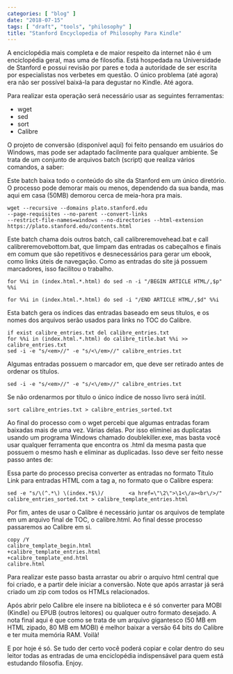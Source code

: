 ```yaml
---
categories: [ "blog" ]
date: "2018-07-15"
tags: [ "draft", "tools", "philosophy" ]
title: "Stanford Encyclopedia of Philosophy Para Kindle"
---
```

A enciclopédia mais completa e de maior respeito da internet não é um
enciclopédia geral, mas uma de filosofia. Está hospedada na Universidade
de Stanford e possui revisão por pares e toda a autoridade de ser escrita
por especialistas nos verbetes em questão. O único problema (até agora)
era não ser possível baixá-la para degustar no Kindle. Até agora.

Para realizar esta operação será necessário usar as seguintes
ferramentas:

 - wget
 - sed
 - sort
 - Calibre

O projeto de conversão (disponível aqui) foi feito pensando em usuários
do Windows, mas pode ser adaptado facilmente para qualquer ambiente. Se
trata de um conjunto de arquivos batch (script) que realiza vários
comandos, a saber:

Este batch baixa todo o conteúdo do site da Stanford em um único
diretório. O processo pode demorar mais ou menos, dependendo da sua
banda, mas aqui em casa (50MB) demorou cerca de meia-hora pra mais.

    wget --recursive --domains plato.stanford.edu
    --page-requisites --no-parent --convert-links
    --restrict-file-names=windows --no-directories --html-extension
    https://plato.stanford.edu/contents.html 

Este batch chama dois outros batch, call calibreremovehead.bat e call
calibreremovebottom.bat, que limpam das entradas os cabeçalhos e finais
em comum que são repetitivos e desnecessários para gerar um ebook,
como links úteis de navegação. Como as entradas do site já possuem
marcadores, isso facilitou o trabalho.

    for %%i in (index.html.*.html) do sed -n -i "/BEGIN ARTICLE HTML/,$p"
    %%i

    for %%i in (index.html.*.html) do sed -i "/END ARTICLE HTML/,$d" %%i

Esta batch gera os índices das entradas baseado em seus títulos,
e os nomes dos arquivos serão usados para links no TOC do Calibre.

    if exist calibre_entries.txt del calibre_entries.txt
    for %%i in (index.html.*.html) do calibre_title.bat %%i >>
    calibre_entries.txt
    sed -i -e "s/<em>//" -e "s/<\/em>//" calibre_entries.txt

Algumas entradas possuem o marcador em, que deve ser retirado antes de
ordenar os títulos.

    sed -i -e "s/<em>//" -e "s/<\/em>//" calibre_entries.txt

Se não ordenarmos por título o único índice de nosso livro será
inútil.

    sort calibre_entries.txt > calibre_entries_sorted.txt

Ao final do processo com o wget percebi que algumas entradas foram
baixadas mais de uma vez. Várias delas. Por isso eliminei as duplicatas
usando um programa Windows chamado doublekiller.exe, mas basta você usar
qualquer ferramenta que encontra os .html da mesma pasta que possuem
o mesmo hash e eliminar as duplicadas. Isso deve ser feito nesse passo
antes de:

Essa parte do processo precisa converter as entradas no formato Título
Link para entradas HTML com a tag a, no formato que o Calibre espera:

    sed -e "s/\(^.*\) \(index.*$\)/        <a href=\"\2\">\1<\/a><br\/>/"
    calibre_entries_sorted.txt > calibre_template_entries.html

Por fim, antes de usar o Calibre é necessário juntar os arquivos de
template em um arquivo final de TOC, o calibre.html. Ao final desse
processo passaremos ao Calibre em si.

    copy /Y
    calibre_template_begin.html
    +calibre_template_entries.html
    +calibre_template_end.html
    calibre.html

Para realizar este passo basta arrastar ou abrir o arquivo html central
que foi criado, e a partir dele iniciar a conversão. Note que após
arrastar já será criado um zip com todos os HTMLs relacionados.

Após abrir pelo Calibre ele insere na biblioteca e é só converter
para MOBI (Kindle) ou EPUB (outros leitores) ou qualquer outro formato
desejado. A nota final aqui é que como se trata de um arquivo gigantesco
(50 MB em HTML zipado, 80 MB em MOBI) é melhor baixar a versão 64 bits
do Calibre e ter muita memória RAM. Voilà!

E por hoje é só. Se tudo der certo você poderá copiar e colar dentro
do seu leitor todas as entradas de uma enciclopédia indispensável para
quem está estudando filosofia. Enjoy.
